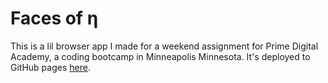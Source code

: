# Faces of η

This is a lil browser app I made for a weekend assignment for Prime Digital Academy, a coding bootcamp in Minneapolis Minnesota. It's deployed to GitHub pages [here](https://carnesen.github.io/faces-of-eta/).

